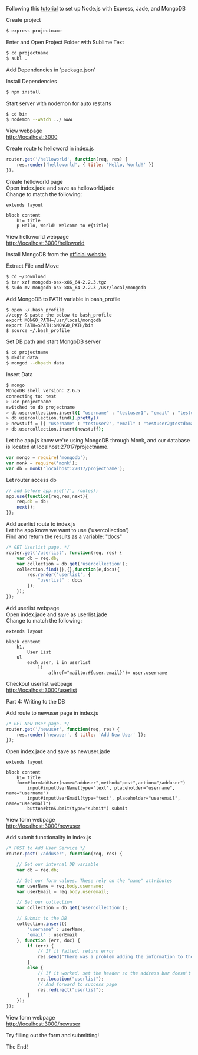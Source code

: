 Following this [tutorial](http://cwbuecheler.com/web/tutorials/2013/node-express-mongo) to set up Node.js with Express, Jade, and MongoDB

Create project  
```bash  
$ express projectname  
```  

Enter and Open Project Folder with Sublime Text
```bash  
$ cd projectname  
$ subl .  
```  

Add Dependencies in 'package.json'  

Install Dependencies
```bash  
$ npm install  
``` 
Start server with nodemon for auto restarts
```bash  
$ cd bin  
$ nodemon --watch ../ www 
```  

View webpage  
[http://localhost:3000](http://localhost:3000)

Create route to helloword in index.js  
```javascript
router.get('/helloworld', function(req, res) {
    res.render('helloworld', { title: 'Hello, World!' })
});
```

Create helloworld page  
Open index.jade and save as helloworld.jade  
Change to match the following:
```jade
extends layout

block content
    h1= title
    p Hello, World! Welcome to #{title}
```


View helloworld webpage  
[http://localhost:3000/helloworld](http://localhost:3000/helloworld)

Install MongoDB from the [official website](http://www.mongodb.org/downloads)

Extract File and Move
```bash  
$ cd ~/Download
$ tar xzf mongodb-osx-x86_64-2.2.3.tgz
$ sudo mv mongodb-osx-x86_64-2.2.3 /usr/local/mongodb
```  

Add MongoDB to PATH variable in bash_profile
```
$ open ~/.bash_profile
//copy & paste the below to bash_profile
export MONGO_PATH=/usr/local/mongodb
export PATH=$PATH:$MONGO_PATH/bin
$ source ~/.bash_profile
```

Set DB path and start MongoDB server
```bash
$ cd projectname
$ mkdir data
$ mongod --dbpath data
```  

Insert Data
```bash
$ mongo
MongoDB shell version: 2.6.5
connecting to: test
> use projectname
switched to db projectname
> db.usercollection.insert({ "username" : "testuser1", "email" : "testuser1@testdomain.com" })
> db.usercollection.find().pretty()
> newstuff = [{ "username" : "testuser2", "email" : "testuser2@testdomain.com" }, { "username" : "testuser3", "email" : "testuser3@testdomain.com" }]
> db.usercollection.insert(newstuff);
```

Let the app.js know we're using MongoDB through Monk, and our database is located at localhost:27017/projectname. 
```javascript
var mongo = require('mongodb');
var monk = require('monk');
var db = monk('localhost:27017/projectname');
```
Let router access db
```javascript
// add before app.use('/', routes);
app.use(function(req,res,next){
    req.db = db;
    next();
});
```
Add userlist route to index.js  
Let the app know we want to use ('usercollection')  
Find and return the results as a variable: "docs"  
```javascript
/* GET Userlist page. */
router.get('/userlist', function(req, res) {
    var db = req.db;
    var collection = db.get('usercollection');
    collection.find({},{},function(e,docs){
        res.render('userlist', {
            "userlist" : docs
        });
    });
});
```

Add userlist webpage  
Open index.jade and save as userlist.jade  
Change to match the following:  
```jade
extends layout

block content
    h1.
        User List
    ul
        each user, i in userlist
            li
                a(href="mailto:#{user.email}")= user.username
```

Checkout userlist webpage  
[http://localhost:3000/userlist](http://localhost:3000/userlist)

Part 4: Writing to the DB  

Add route to newuser page  in index.js
```javascript
/* GET New User page. */
router.get('/newuser', function(req, res) {
    res.render('newuser', { title: 'Add New User' });
});
```

Open index.jade and save as newuser.jade
```jade
extends layout

block content
    h1= title
    form#formAddUser(name="adduser",method="post",action="/adduser")
        input#inputUserName(type="text", placeholder="username", name="username")
        input#inputUserEmail(type="text", placeholder="useremail", name="useremail")
        button#btnSubmit(type="submit") submit
```

View form webpage  
[http://localhost:3000/newuser](http://localhost:3000/newuser)

Add submit functionality in index.js
```javascript
/* POST to Add User Service */
router.post('/adduser', function(req, res) {

    // Set our internal DB variable
    var db = req.db;

    // Get our form values. These rely on the "name" attributes
    var userName = req.body.username;
    var userEmail = req.body.useremail;

    // Set our collection
    var collection = db.get('usercollection');

    // Submit to the DB
    collection.insert({
        "username" : userName,
        "email" : userEmail
    }, function (err, doc) {
        if (err) {
            // If it failed, return error
            res.send("There was a problem adding the information to the database.");
        }
        else {
            // If it worked, set the header so the address bar doesn't still say /adduser
            res.location("userlist");
            // And forward to success page
            res.redirect("userlist");
        }
    });
});
```
View form webpage  
[http://localhost:3000/newuser](http://localhost:3000/newuser)

Try filling out the form and submitting!

The End!
